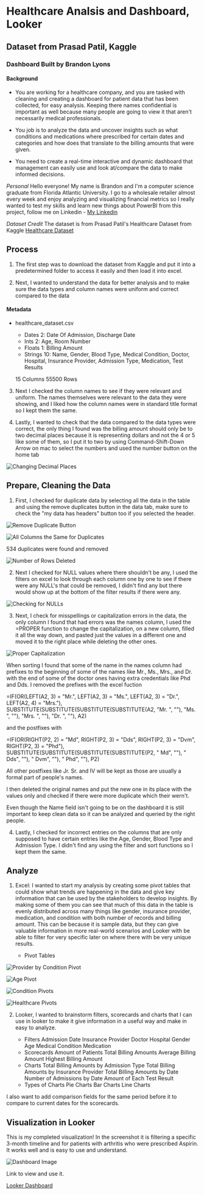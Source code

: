# Healthcare Analsis and Dashboard, Looker
## Dataset from Prasad Patil, Kaggle
### Dashboard Built by Brandon Lyons

#### Background

* You are working for a healthcare company, and you are tasked with cleaning and creating a dashboard for patient data that has been collected, for easy analysis. Keeping there names confidential is important as well because many people are going to view it that aren't necessarily medical professionals.

* You job is to analyze the data and uncover insights such as what conditions and medications where prescribed for certain dates and categories and how does that translate to the billing amounts that were given.

* You need to create a real-time interactive and dynamic dashboard that management can easily use and look at/compare the data to make informed decisions.

*Personal*
Hello everyone! My name is Brandon and I'm a computer science graduate from Florida Atlantic University. I go to a wholesale retailer almost every week and enjoy analyzing and visualizing financial metrics so I really wanted to test my skills and learn new things about PowerBI from this project, follow me on Linkedin - [My Linkedin](https://www.linkedin.com/in/brandon-lyons-8b6b04158)

*Dataset Credit*
The dataset is from Prasad Patil's Healthcare Dataset from Kaggle
[Healthcare Dataset](https://www.kaggle.com/datasets/prasad22/healthcare-dataset)

## Process

1. The first step was to download the dataset from Kaggle and put it into a predetermined folder to access it easily and then load it into excel.

2. Next, I wanted to understand the data for better analysis and to make sure the data types and column names were uniform and correct compared to the data

#### Metadata

* healthcare_dataset.csv
    * Dates 2: Date Of Admission, Discharge Date 
    * Ints 2: Age, Room Number
    * Floats 1: Billing Amount
    * Strings 10: Name, Gender, Blood Type, Medical Condition, Doctor, Hospital, Insurance Provider, Admission Type, Medication, Test Results

    15 Columns
    55500 Rows

3. Next I checked the column names to see if they were relevant and uniform. The names themselves were relevant to the data they were showing, and I liked how the column names were in standard title format so I kept them the same.

4. Lastly, I wanted to check that the data compared to the data types were correct, the only thing I found was the billing amount should only be to two decimal places because it is representing dollars and not the 4 or 5 like some of them, so I put it to two by using Command-Shift-Down Arrow on mac to select the numbers and used the number button on the home tab

![Changing Decimal Places](/Images/Number_Change.png)

## Prepare, Cleaning the Data

1. First, I checked for duplicate data by selecting all the data in the table and using the remove duplicates button in the data tab, make sure to check the "my data has headers" button too if you selected the header. 

![Remove Duplicate Button](/Images/Remove_Dup.png)

![All Columns the Same for Duplicates](/Images/All_Columns_Dup.png)

534 duplicates were found and removed 

![Number of Rows Deleted](/Images/Deleted_Rows.png)

2. Next I checked for NULL values where there shouldn't be any, I used the filters on excel to look through each column one by one to see if there were any NULL's that could be removed, I didn't find any but there would show up at the bottom of the filter results if there were any.

![Checking for NULLs](/Images/Check_Null.png)

3. Next, I check for misspellings or capitalization errors in the data, the only column I found that had errors was the names column, I used the =PROPER function to change the capitalization, on a new column, filled it all the way down, and pasted just the values in a different one and moved it to the right place while deleting the other ones.

![Proper Capitalization](/Images/Proper_Change.png)

When sorting I found that some of the name in the names column had prefixes to the beginning of some of the names like Mr., Ms., Mrs., and Dr. with the end of some of the doctor ones having extra credentials like Phd and Dds. I removed the prefixes with the excel fuction

=IF(OR(LEFT(A2, 3) = "Mr.", LEFT(A2, 3) = "Ms.", LEFT(A2, 3) = "Dr.", LEFT(A2, 4) = "Mrs."), SUBSTITUTE(SUBSTITUTE(SUBSTITUTE(SUBSTITUTE(A2, "Mr. ", ""), "Ms. ", ""), "Mrs. ", ""), "Dr. ", ""), A2)

and the postfixes with

=IF(OR(RIGHT(P2, 2) = "Md", RIGHT(P2, 3) = "Dds", RIGHT(P2, 3) = "Dvm", RIGHT(P2, 3) = "Phd"), SUBSTITUTE(SUBSTITUTE(SUBSTITUTE(SUBSTITUTE(P2, " Md", ""), " Dds", ""), " Dvm", ""), " Phd", ""), P2)

All other postfixes like Jr. Sr. and IV will be kept as those are usually a formal part of people's names.

I then deleted the original names and put the new one in its place with the values only and checked if there were more duplicate which their wern't.

Even though the Name field isn't going to be on the dashboard it is still important to keep clean data so it can be analyzed and queried by the right people.

4. Lastly, I checked for incorrect entries on the columns that are only supposed to have certain entries like the Age, Gender, Blood Type and Admission Type. I didn't find any using the filter and sort functions so I kept them the same.

## Analyze

1. Excel: I wanted to start my analysis by creating some pivot tables that could show what trends are happening in the data and give key information that can be used by the stakeholders to develop insights. By making some of them you can see that much of this data in the table is evenly distributed across many things like gender, insurance provider, medication, and condition with both number of records and billing amount. This can be because it is sample data, but they can give valuable information in more real-world scenarios and Looker with be able to filter for very specific later on where there with be very unique results.

    * Pivot Tables

![Provider by Condition Pivot](/Images/Provider_by_Condition_Pivot.png)

![Age Pivot](/Images/Age_Pivot.png)

![Condition Pivots](/Images/Condition_Pivot.png)

![Healthcare Pivots](/Images/Healthcare_Pivot.png)

2. Looker, I wanted to brainstorm filters, scorecards and charts that I can use in looker to make it give information in a useful way and make in easy to analyze. 

    * Filters
    Admission Date
    Insurance Provider
    Doctor
    Hospital
    Gender
    Age
    Medical Condition
    Medication
    * Scorecards
    Amount of Patients
    Total Billing Amounts
    Average Billing Amount
    Highest Billing Amount
    * Charts
    Total Billing Amounts by Admission Type
    Total Billing Amounts by Insurance Provider
    Total Billing Amounts by Date
    Number of Admissions by Date
    Amount of Each Test Result
    * Types of Charts
    Pie Charts
    Bar Charts
    Line Charts

I also want to add comparison fields for the same period before it to compare to current dates for the scorecards.


## Visualization in Looker

This is my completed visualization! In the screenshot it is filtering a specific 3-month timeline and for patients with arthritis who were prescribed Aspirin. It works well and is easy to use and understand.

![Dashboard Image](/Images/Healthcare_Dashboard.png)

Link to view and use it.

[Looker Dashboard](https://lookerstudio.google.com/s/kv2jA9D7-MY)